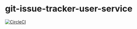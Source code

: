 # git-issue-tracker-user-service

[![CircleCI](https://circleci.com/gh/hmnshgpt455/git-issue-tracker-user-service.svg?style=svg&circle-token=ccc2fedd969dc816849e762e57c48caddfabe768)](<LINK>)
